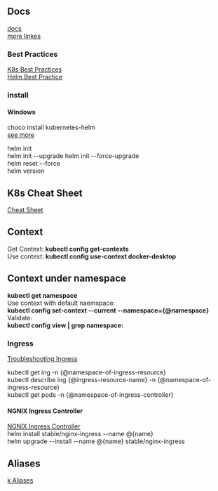 ## Docs
[docs](https://helm.sh/docs/)  
[more linkes](https://helm.sh/docs/related/)  

### Best Practices
[K8s Best Practices](https://www.youtube.com/playlist?list=PLIivdWyY5sqL3xfXz5xJvwzFW_tlQB_GB)  
[Helm Best Practice](https://helm.sh/docs/chart_best_practices/)  

### install

#### Windows

choco install kubernetes-helm  
[see more](https://helm.sh/docs/using_helm/#installing-helm)

helm init  
helm init --upgrade
helm init --force-upgrade  
helm reset --force  
helm version  

## K8s Cheat Sheet  

[Cheat Sheet](https://kubernetes.io/docs/reference/kubectl/cheatsheet/)  

## Context
Get Context: 
**kubectl config get-contexts**  
Use context: 
**kubectl config use-context docker-desktop**  

## Context under namespace
**kubectl get namespace**  
Use context with default naemspace:  
**kubectl config set-context --current --namespace={@namespace}**  
Validate:  
**kubectl config view | grep namespace:**

### Ingress
[Troubleshooting Ingress](https://github.com/kubernetes/ingress-nginx/blob/master/docs/troubleshooting.md)  

kubectl get ing -n {@namespace-of-ingress-resource}  
kubectl describe ing {@ingress-resource-name} -n {@namespace-of-ingress-resource}  
kubectl get pods -n {@namespace-of-ingress-controller}

#### NGNIX Ingress Controller

[NGNIX Ingress Controller](https://hub.kubeapps.com/charts/stable/nginx-ingress)  
helm install stable/nginx-ingress --name @{name}  
helm upgrade --install --name @{name} stable/nginx-ingress

## Aliases

[k Aliases](https://github.com/ahmetb/kubectl-aliases/blob/0533366d8e3e3b3987cc1b7b07a7e8fcfb69f93c/.kubectl_aliases)  
